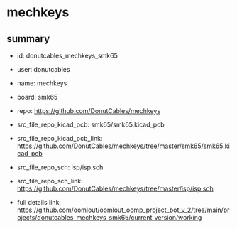 # mechkeys
 
## summary 
* id: donutcables_mechkeys_smk65
* user: donutcables
* name: mechkeys
* board: smk65
* repo: https://github.com/DonutCables/mechkeys
* src_file_repo_kicad_pcb: smk65/smk65.kicad_pcb
* src_file_repo_kicad_pcb_link: https://github.com/DonutCables/mechkeys/tree/master/smk65/smk65.kicad_pcb


* src_file_repo_sch: isp/isp.sch
* src_file_repo_sch_link: https://github.com/DonutCables/mechkeys/tree/master/isp/isp.sch
* full details link: https://github.com/oomlout/oomlout_oomp_project_bot_v_2/tree/main/projects/donutcables_mechkeys_smk65/current_version/working  







